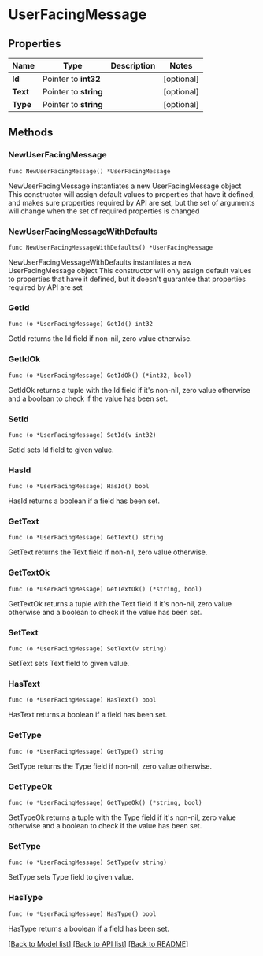 # UserFacingMessage

## Properties

Name | Type | Description | Notes
------------ | ------------- | ------------- | -------------
**Id** | Pointer to **int32** |  | [optional] 
**Text** | Pointer to **string** |  | [optional] 
**Type** | Pointer to **string** |  | [optional] 

## Methods

### NewUserFacingMessage

`func NewUserFacingMessage() *UserFacingMessage`

NewUserFacingMessage instantiates a new UserFacingMessage object
This constructor will assign default values to properties that have it defined,
and makes sure properties required by API are set, but the set of arguments
will change when the set of required properties is changed

### NewUserFacingMessageWithDefaults

`func NewUserFacingMessageWithDefaults() *UserFacingMessage`

NewUserFacingMessageWithDefaults instantiates a new UserFacingMessage object
This constructor will only assign default values to properties that have it defined,
but it doesn't guarantee that properties required by API are set

### GetId

`func (o *UserFacingMessage) GetId() int32`

GetId returns the Id field if non-nil, zero value otherwise.

### GetIdOk

`func (o *UserFacingMessage) GetIdOk() (*int32, bool)`

GetIdOk returns a tuple with the Id field if it's non-nil, zero value otherwise
and a boolean to check if the value has been set.

### SetId

`func (o *UserFacingMessage) SetId(v int32)`

SetId sets Id field to given value.

### HasId

`func (o *UserFacingMessage) HasId() bool`

HasId returns a boolean if a field has been set.

### GetText

`func (o *UserFacingMessage) GetText() string`

GetText returns the Text field if non-nil, zero value otherwise.

### GetTextOk

`func (o *UserFacingMessage) GetTextOk() (*string, bool)`

GetTextOk returns a tuple with the Text field if it's non-nil, zero value otherwise
and a boolean to check if the value has been set.

### SetText

`func (o *UserFacingMessage) SetText(v string)`

SetText sets Text field to given value.

### HasText

`func (o *UserFacingMessage) HasText() bool`

HasText returns a boolean if a field has been set.

### GetType

`func (o *UserFacingMessage) GetType() string`

GetType returns the Type field if non-nil, zero value otherwise.

### GetTypeOk

`func (o *UserFacingMessage) GetTypeOk() (*string, bool)`

GetTypeOk returns a tuple with the Type field if it's non-nil, zero value otherwise
and a boolean to check if the value has been set.

### SetType

`func (o *UserFacingMessage) SetType(v string)`

SetType sets Type field to given value.

### HasType

`func (o *UserFacingMessage) HasType() bool`

HasType returns a boolean if a field has been set.


[[Back to Model list]](../README.md#documentation-for-models) [[Back to API list]](../README.md#documentation-for-api-endpoints) [[Back to README]](../README.md)


